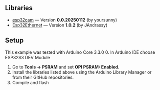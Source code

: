 ## Libraries

- [esp32cam](https://github.com/yoursunny/esp32cam) — Version **0.0.20250112** (by yoursunny)  
- [Esp32Ethernet](https://github.com/Networking-for-Arduino/EthernetESP32) — Version **1.0.2** (by JAndrassy)  

## Setup
This example was tested with Arduino Core 3.3.0 
0. In Arduino IDE choose ESP32S3 DEV Module
1. Go to **Tools → PSRAM** and set **OPI PSRAM: Enabled**.
2. Install the libraries listed above using the Arduino Library Manager or from their GitHub repositories.
3. Compile and flash

